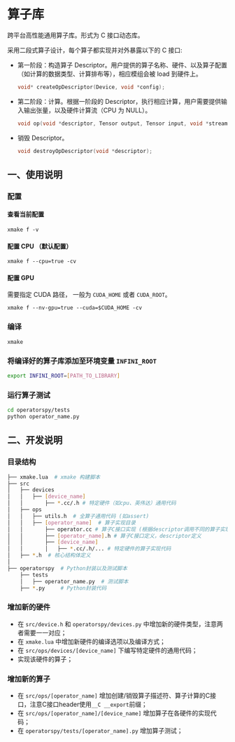 ﻿# 算子库

跨平台高性能通用算子库。形式为 C 接口动态库。

采用二段式算子设计，每个算子都实现并对外暴露以下的 C 接口:

- 第一阶段：构造算子 Descriptor。用户提供的算子名称、硬件、以及算子配置（如计算的数据类型、计算排布等），相应模组会被 load 到硬件上。

  ```C
  void* createOpDescriptor(Device, void *config);
  ```

- 第二阶段：计算。根据一阶段的 Descriptor，执行相应计算，用户需要提供输入输出张量，以及硬件计算流（CPU 为 NULL）。

  ```C
  void op(void *descriptor, Tensor output, Tensor input, void *stream);
  ```

- 销毁 Descriptor。

  ```C
  void destroyOpDescriptor(void *descriptor);
  ```

## 一、使用说明

### 配置

#### 查看当前配置

```xmake
xmake f -v
```

#### 配置 CPU （默认配置）

```xmake
xmake f --cpu=true -cv
```

#### 配置 GPU

需要指定 CUDA 路径， 一般为 `CUDA_HOME` 或者 `CUDA_ROOT`。

```xmake
xmake f --nv-gpu=true --cuda=$CUDA_HOME -cv
```

### 编译

```xmake
xmake
```

### 将编译好的算子库添加至环境变量 `INFINI_ROOT`

```bash
export INFINI_ROOT=[PATH_TO_LIBRARY]
```

### 运行算子测试

```bash
cd operatorspy/tests
python operator_name.py
```

## 二、开发说明

### 目录结构

```bash
├── xmake.lua  # xmake 构建脚本
├── src
│   ├── devices
│   │   ├── [device_name]
│   │       ├── *.cc/.h # 特定硬件（如cpu、英伟达）通用代码
│   ├── ops
│   │   ├── utils.h  # 全算子通用代码 (如assert)
│   │   ├── [operator_name]  # 算子实现目录
│   │       ├── operator.cc # 算子C接口实现 (根据descriptor调用不同的算子实现)
│   │       ├── [operator_name].h # 算子C接口定义，descriptor定义
│   │       ├── [device_name]
│   │       │   ├── *.cc/.h/... # 特定硬件的算子实现代码
│   ├── *.h  # 核心结构体定义
│  
├── operatorspy  # Python封装以及测试脚本
    ├── tests
    │   ├── operator_name.py  # 测试脚本
    ├── *.py     # Python封装代码
```

### 增加新的硬件

- 在 `src/device.h` 和 `operatorspy/devices.py` 中增加新的硬件类型，注意两者需要一一对应；
- 在 `xmake.lua` 中增加新硬件的编译选项以及编译方式；
- 在 `src/ops/devices/[device_name]` 下编写特定硬件的通用代码；
- 实现该硬件的算子；

### 增加新的算子

- 在 `src/ops/[operator_name]` 增加创建/销毁算子描述符、算子计算的C接口，注意C接口header使用`__C __export`前缀；
- 在 `src/ops/[operator_name]/[device_name]` 增加算子在各硬件的实现代码；
- 在 `operatorspy/tests/[operator_name].py` 增加算子测试；
